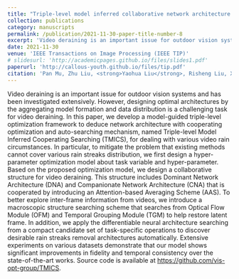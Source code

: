 ```yaml
---
title: "Triple-level model inferred collaborative network architecture for video deraining"
collection: publications
category: manuscripts
permalink: /publication/2021-11-30-paper-title-number-8
excerpt: 'Video deraining is an important issue for outdoor vision systems and has been investigated extensively. However, designing optimal architectures by the aggregating model formation and data distribution is a challenging task for video deraining.  ...'
date: 2021-11-30
venue: 'IEEE Transactions on Image Processing (IEEE TIP)'
# slidesurl: 'http://academicpages.github.io/files/slides1.pdf'
paperurl: 'http://callous-youth.github.io/files/tip.pdf'
citation: 'Pan Mu, Zhu Liu, <strong>Yaohua Liu</strong>, Risheng Liu, Xin Fan. Triple-level model inferred collaborative network architecture for video deraining[J]. IEEE Transactions on Image Processing (IEEE TIP), 2021, 154: 110558.'
---
```


Video deraining is an important issue for outdoor vision systems and has been investigated extensively. However, designing optimal architectures by the aggregating model formation and data distribution is a challenging task for video deraining. In this paper, we develop a model-guided triple-level optimization framework to deduce network architecture with cooperating optimization and auto-searching mechanism, named Triple-level Model Inferred Cooperating Searching (TMICS), for dealing with various video rain circumstances. In particular, to mitigate the problem that existing methods cannot cover various rain streaks distribution, we first design a hyper-parameter optimization model about task variable and hyper-parameter. Based on the proposed optimization model, we design a collaborative structure for video deraining. This structure includes Dominant Network Architecture (DNA) and Companionate Network Architecture (CNA) that is cooperated by introducing an Attention-based Averaging Scheme (AAS). To better explore inter-frame information from videos, we introduce a macroscopic structure searching scheme that searches from Optical Flow Module (OFM) and Temporal Grouping Module (TGM) to help restore latent frame. In addition, we apply the differentiable neural architecture searching from a compact candidate set of task-specific operations to discover desirable rain streaks removal architectures automatically. Extensive experiments on various datasets demonstrate that our model shows significant improvements in fidelity and temporal consistency over the state-of-the-art works. Source code is available at https://github.com/vis-opt-group/TMICS.